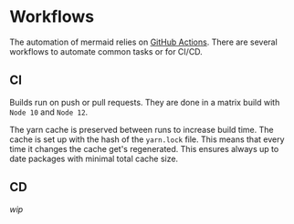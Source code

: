 # Workflows

The automation of mermaid relies on [GitHub Actions](https://github.com/features/actions). There are several workflows to automate common tasks or for CI/CD.

## CI
Builds run on push or pull requests. They are done in a matrix build with `Node 10` and `Node 12`.

The yarn cache is preserved between runs to increase build time. The cache is set up with the hash of the `yarn.lock` file. This means that every time it changes the cache get's regenerated. This ensures always up to date packages with minimal total cache size.

## CD

*wip*
